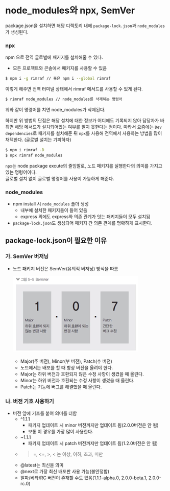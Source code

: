 ﻿# node_modules와 npx, SemVer

package.json을 설치하면 해당 디렉토리 내에 `package-lock.json`과 `node_modules`가 생성된다.

### npx

npm 으로 전역 글로벌에 패키지를 설치해줄 수 있다.

- 모든 프로젝트와 콘솔에서 패키지를 사용할 수 있음

```bash
$ npm i -g rimraf // 혹은 npm i --global rimraf
```

이렇게 해주면 전역 터미널 상태에서 rimraf 메서드를 사용할 수 있게 된다.

```bash
$ rimraf node_modules // node_modules를 삭제하는 명령어
```

위와 같이 명령어를 치면 node_modules가 삭제된다.

하지만 위 방법의 단점은 해당 설치에 대한 정보가 어디에도 기록되지 않아 담당자가 바뀌면 해당 메서드가 설치되어있는 여부를 알지 못한다는 점이다. 따라서 요즘에는 `Dev dependencies`로 패키지를 설치해준 뒤 `npx`를 사용해 전역에서 사용하는 방법을 많이 채택한다. (글로벌 설치는 기피하자)

```bash
$ npm i rimraf -D
$ npx rimraf node_modules
```

`npx`는 node package excute의 줄임말로, 노드 패키지를 실행한다의 의미를 가지고 있는 명령어이다.  
글로벌 설치 없이 글로벌 명령어를 사용이 가능하게 해준다.

### node_modules

- npm install 시 `node_modules` 폴더 생성
  - 내부에 설치한 패키지들이 들어 있음
  - express 외에도 express와 의존 관계가 잇는 패키지들이 모두 설치됨
- `package-lock.json`도 생성되어 패키지 간 의존 관계를 명확하게 표시한다.

## package-lock.json이 필요한 이유

### 가. SemVer 버저닝

- 노드 패키지 버전은 SemVer(유의적 버저닝) 방식을 따름

  ![](../img/210416-1.png)

  - Major(주 버전), Minor(부 버전), Patch(수 버전)
  - 노드에서는 배포를 할 때 항상 버전을 올려야 한다.
  - Major는 하위 버전과 호환되지 않은 수정 사항이 생겼을 때 올린다.
  - Minor는 하위 버전과 호환되는 수정 사항이 생겼을 때 올린다.
  - Patch는 기능에 버그를 해결했을 때 올린다.

### 나. 버전 기호 사용하기

- 버전 앞에 기호를 붙여 의미를 더함
  - ^1.1.1
    - 패키지 업데이트 시 minor 버전까지만 업데이트 됨(2.0.0버전은 안 됨)
    - 보통 이 경우를 가장 많이 사용한다.
  - ~1.1.1
    - 패키지 업데이트 시 patch 버전까지만 업데이트 됨(1.2.0버전은 안 됨)
  - > =, <=, >, < 는 이상, 이하, 초과, 미만
  - @latest는 최신을 의미
  - @next로 가장 최신 배포판 사용 가능(불안정함)
  - 알파/베타/RC 버전이 존재할 수도 있음(1.1.1-alpha.0, 2.0.0-beta.1, 2.0.0-rc.0)
